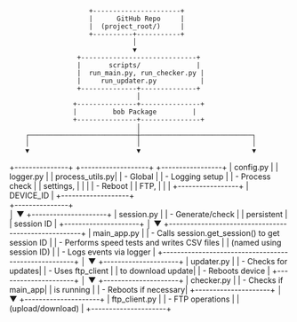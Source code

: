                         +----------------------+
                        |      GitHub Repo     |
                        |  (project_root/)     |
                        +----------+-----------+
                                   │
                                   ▼
                     +-----------------------------+
                     |       scripts/              |
                     |  run_main.py, run_checker.py |
                     |     run_updater.py           |
                     +--------------+--------------+
                                    │
                    +---------------+---------------+
                    |         bob Package         |
                    +---------------+---------------+
                                    │
        ┌───────────────────────────┼────────────────────────────┐
        │                           │                            │
        ▼                           ▼                            ▼
+---------------+         +-------------------+         +-----------------+
| config.py     |         | logger.py         |         | process_utils.py|
| - Global      |         | - Logging setup   |         | - Process check |
|   settings,   |         |                   |         | - Reboot        |
|   FTP,        |         |                   |         +-----------------+
|   DEVICE_ID   |         +-------------------+                
+---------------+                          
                                    │
                                    ▼
                           +---------------------+
                           | session.py          |
                           | - Generate/check    |
                           |   persistent        |
                           |   session ID        |
                           +---------------------+
                                    │
                                    ▼
         +-----------------------------------------------------+
         |                    main_app.py                      |
         | - Calls session.get_session() to get session ID     |
         | - Performs speed tests and writes CSV files         |
         |   (named using session ID)                          |
         | - Logs events via logger                            |
         +-----------------------------------------------------+
                                    │
                                    ▼
                           +---------------------+
                           | updater.py          |
                           | - Checks for updates|
                           | - Uses ftp_client   |
                           |   to download update|
                           | - Reboots device    |
                           +---------------------+
                                    │
                                    ▼
                           +---------------------+
                           | checker.py          |
                           | - Checks if main_app|
                           |   is running        |
                           | - Reboots if necessary|
                           +---------------------+
                                    │
                                    ▼
                           +---------------------+
                           | ftp_client.py       |
                           | - FTP operations    |
                           |   (upload/download) |
                           +---------------------+
